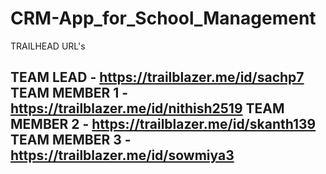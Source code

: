 # CRM-App_for_School_Management
  
  TRAILHEAD URL's
  
   TEAM LEAD    - https://trailblazer.me/id/sachp7
  TEAM MEMBER 1 - https://trailblazer.me/id/nithish2519
  TEAM MEMBER 2 - https://trailblazer.me/id/skanth139
  TEAM MEMBER 3 - https://trailblazer.me/id/sowmiya3
------------------------------------------------------------------------------------------
